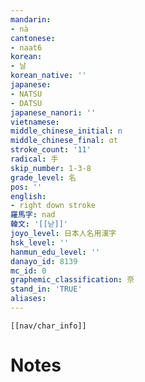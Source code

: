 ```yaml
---
mandarin:
- nà
cantonese:
- naat6
korean:
- 날
korean_native: ''
japanese:
- NATSU
- DATSU
japanese_nanori: ''
vietnamese:
middle_chinese_initial: n
middle_chinese_final: ɑt
stroke_count: '11'
radical: 手
skip_number: 1-3-8
grade_level: 名
pos: ''
english:
- right down stroke
羅馬字: nad
韓文: '[[낟]]'
joyo_level: 日本人名用漢字
hsk_level: ''
hanmun_edu_level: ''
danayo_id: 8139
mc_id: 0
graphemic_classification: 奈
stand_in: 'TRUE'
aliases:
---
```

```meta-bind-embed
[[nav/char_info]]
```

# Notes
